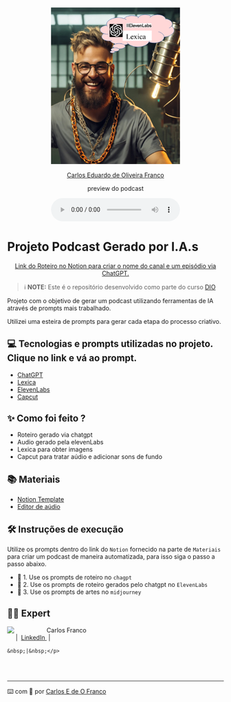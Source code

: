 <p align="center">
<img 
    src="./assets/Capa.png"
    width="300"
/>
</p>

<p align="center">
<a href="www.linkedin.com/in/carlos-franco-arq">
    Carlos Eduardo de Oliveira Franco
</a>
</p>

<p align="center">
    preview do podcast
</p>

<div align="center">
    <audio src="output/podcast_editado.MP3" controls title="Podcast editado"></audio>
</div>

# Projeto Podcast Gerado por I.A.s

<p align="center">
<a href="https://www.notion.so/PAS-Podcast-AI-Studio-a9a2f1104f454e7f847acf330fded815">
    Link do Roteiro no Notion para criar o nome do canal e um episódio via ChatGPT.
</a>
</p>





 > ℹ️ **NOTE:** Este é o repositório desenvolvido como parte do curso [DIO](https://dio.me)

Projeto com o objetivo de gerar um podcast utilizando ferramentas de IA através de prompts mais trabalhado.

Utilizei uma esteira de prompts para gerar cada etapa do processo criativo.

## 💻 Tecnologias e prompts utilizadas no projeto. Clique no link e vá ao prompt.

- [ChatGPT](https://chat.openai.com/) 
- [Lexica](https://lexica.art/?q=androgeno+meia+idade+podcaster)
- [ElevenLabs](https://beta.elevenlabs.io/)
- [Capcut](https://www.capcut.com/pt-br/)

## ✨ Como foi feito ?

- Roteiro gerado via chatgpt
- Audio gerado pela elevenLabs
- Lexica para obter imagens
- Capcut para tratar aúdio e adicionar sons de fundo

## 📚 Materiais

- [Notion Template](https://www.notion.so/PAS-Podcast-AI-Studio-a9a2f1104f454e7f847acf330fded815)
- [Editor de aúdio](https://www.capcut.com/editor?from_page=landing_page&__action_from=picture_V%C3%ADdeos%20profissionais%20em%20minutos,%20n%C3%A3o%20em%20horas.)


## 🛠️ Instruções de execução

Utilize os prompts dentro do link do `Notion` fornecido na parte de `Materiais` para criar um podcast de maneira automatizada, para isso siga o passo a passo abaixo.

- 🤖 1. Use os prompts de roteiro no `chagpt`
- 🤖 2. Use os prompts de roteiro gerados pelo chatgpt no  `ElevenLabs`
- 🤖 3. Use os prompts de artes no `midjourney`

## 👨‍💻 Expert

<p>
    <img 
      align=left 
      margin=10 
      width=80 
      src="https://avatars.githubusercontent.com/u/37452836?v=4"
    />
    <p>&nbsp&nbsp&nbspCarlos Franco<br>
    &nbsp&nbsp&nbsp
    &nbsp;|&nbsp;
    <a 
        href="www.linkedin.com/in/carlos-franco-arq">
        LinkedIn
    </a>
    &nbsp;|&nbsp;
    
    &nbsp;|&nbsp;</p>
</p>
<br/><br/>
<p>

---

⌨️ com 💜 por [Carlos E de O Franco](https://github.com/C4r3c4D4s1d314s)

